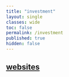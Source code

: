 ```yaml
---
title: "investment"
layout: single
classes: wide
toc: false
permalink: /investment
published: true
hidden: false
---
```


## [websites](/investment/websites)
